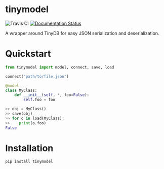 # tinymodel
![Travis CI](https://travis-ci.org/sharma7n/tinymodel.svg?branch=master)
[![Documentation Status](https://readthedocs.org/projects/tinymodel/badge/?version=latest)](http://tinymodel.readthedocs.io/en/latest/?badge=latest)


A wrapper around TinyDB for easy JSON serialization and deserialization.

# Quickstart

```python
from tinymodel import model, connect, save, load

connect("path/to/file.json")

@model
class MyClass:
    def __init__(self, *, foo=False):
        self.foo = foo

>> obj = MyClass()
>> save(obj)
>> for o in load(MyClass):
>>    print(o.foo)
False
```

# Installation

```bash
pip install tinymodel
```